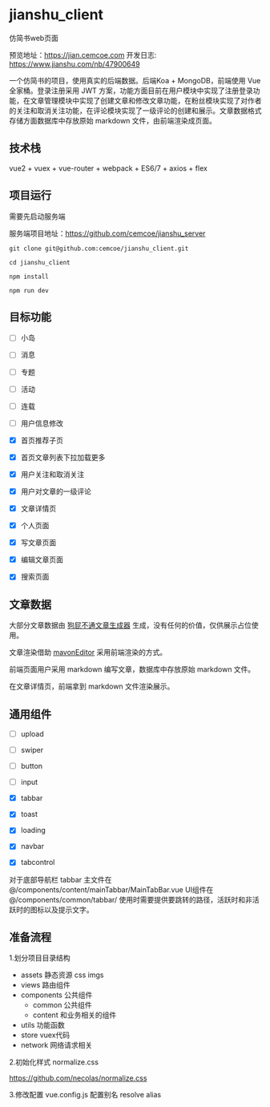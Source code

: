 # jianshu_client
仿简书web页面

预览地址：https://jian.cemcoe.com
开发日志: https://www.jianshu.com/nb/47900649

一个仿简书的项目，使用真实的后端数据。后端Koa + MongoDB，前端使用 Vue 全家桶。登录注册采用 JWT 方案，功能方面目前在用户模块中实现了注册登录功能，在文章管理模块中实现了创建文章和修改文章功能，在粉丝模块实现了对作者的关注和取消关注功能，在评论模块实现了一级评论的创建和展示。文章数据格式存储方面数据库中存放原始 markdown 文件，由前端渲染成页面。

## 技术栈
vue2 + vuex + vue-router + webpack + ES6/7 + axios + flex


## 项目运行

需要先启动服务端

服务端项目地址：https://github.com/cemcoe/jianshu_server

```
git clone git@github.com:cemcoe/jianshu_client.git

cd jianshu_client

npm install

npm run dev
```

## 目标功能
- [ ] 小岛
- [ ] 消息
- [ ] 专题
- [ ] 活动
- [ ] 连载
- [ ] 用户信息修改
- [x] 首页推荐子页
- [x] 首页文章列表下拉加载更多
- [x] 用户关注和取消关注
- [x] 用户对文章的一级评论
- [x] 文章详情页
- [x] 个人页面
- [x] 写文章页面
- [x] 编辑文章页面
- [x] 搜索页面


## 文章数据

大部分文章数据由 [狗屁不通文章生成器](https://suulnnka.github.io/BullshitGenerator/index.html) 生成，没有任何的价值，仅供展示占位使用。


文章渲染借助 [mavonEditor](https://github.com/hinesboy/mavonEditor) 采用前端渲染的方式。


前端页面用户采用 markdown 编写文章，数据库中存放原始 markdown 文件。

在文章详情页，前端拿到 markdown 文件渲染展示。



## 通用组件
- [ ] upload
- [ ] swiper
- [ ] button
- [ ] input
- [x] tabbar
- [x] toast
- [x] loading
- [x] navbar
- [x] tabcontrol


对于底部导航栏 tabbar
主文件在 @/components/content/mainTabbar/MainTabBar.vue
UI组件在 @/components/common/tabbar/ 
使用时需要提供要跳转的路径，活跃时和非活跃时的图标以及提示文字。





## 准备流程


1.划分项目目录结构
- assets 静态资源 css imgs
- views 路由组件
- components 公共组件
  - common 公共组件
  - content 和业务相关的组件
- utils 功能函数
- store vuex代码
- network 网络请求相关


2.初始化样式
normalize.css

https://github.com/necolas/normalize.css


3.修改配置
vue.config.js 配置别名 resolve alias

